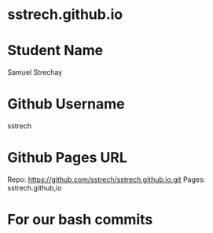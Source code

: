 # sstrech.github.io
# Student Name
Samuel Strechay
# Github Username
sstrech


# Github Pages URL
Repo: https://github.com/sstrech/sstrech.github.io.git
Pages: sstrech.github,io

# For our bash commits
